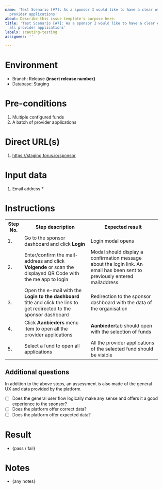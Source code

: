 ```yaml
---
name: 'Test Scenario [#7]: As a sponsor I would like to have a clear overview of all
  provider applications'
about: Describe this issue template's purpose here.
title: 'Test Scenario [#7]: As a sponsor I would like to have a clear overview of
  all provider applications'
labels: scauting-testing
assignees: ''

---
```


# Environment

* Branch: Release **{insert release number}**
* Database: Staging

# Pre-conditions

1. Multiple configured funds
2. A batch of provider applications

# Direct URL(s)

1. https://staging.forus.io/sponsor

# Input data

1. Email address
    * 

# Instructions

<table>
<tr><th>Step No.</th><th>Step description</th><th>Expected result</th></tr>
<tr><td>1.</td><td>Go to the sponsor dashboard and click <b>Login</b></td><td>Login modal opens</td></tr>
<tr><td>2.</td><td>Enter/confirm the mail-address and click <b>Volgende</b> or scan the displayed QR Code with the me app to login</td><td>Modal should display a confirmation message about the login link. An email has been sent to previously entered mailaddress</td></tr>
<tr><td>3.</td><td>Open the e-mail with the <b>Login to the dashboard</b> title and click the link to get redirected to the sponsor dashboard</td><td>Redirection to the sponsor dashboard with the data of the organisation</td></tr>
<tr><td>4.</td><td>Click <b>Aanbieders</b> menu item to open all the provider applications</td><td><b>Aanbieder</b>tab should open with the selection of funds</td></tr>
<tr><td>5.</td><td>Select a fund to open all applications</td><td>All the provider applications of the selected fund should be visible</td></tr>
</table>

## Additional questions
In addition to the above steps, an assessment is also made of the general UX and data provided by the platform.

- [ ] Does the general user flow logically make any sense and offers it a good experience to the sponsor?
- [ ] Does the platform offer correct data?
- [ ] Does the platform offer expected data?

# Result

* {pass / fail}

# Notes

* {any notes}
